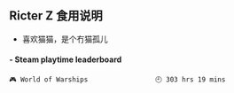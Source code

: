 ## Ricter Z 食用说明
- 喜欢猫猫，是个冇猫孤儿

<!-- steam-box start -->
#### - Steam playtime leaderboard
```text
🎮 World of Warships                 🕘 303 hrs 19 mins
```
<!-- Powered by https://github.com/YouEclipse/steam-box . -->
<!-- steam-box end -->
